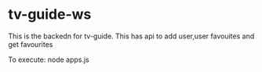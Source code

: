# tv-guide-ws

This is the backedn for tv-guide.
This has api to add user,user favouites and get favourites

To execute:
node apps.js
